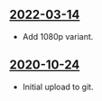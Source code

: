 ## [2022-03-14](https://github.com/faktaoklimatu/graphics/blob/5236c8d063bae6982fb8518b8a33d5a9cbd91ab1/data-visualization/policies/world/carbon-pricing/cs-zpoplatneni-emisi-svet.ai)

- Add 1080p variant.

## [2020-10-24](https://github.com/faktaoklimatu/graphics/blob/20d9e9dac6deb3d015dc93f09c84bdcd4f2ca9c2/Data%20visualization/Policies/World/Carbon%20pricing/cs-zpoplatneni-emisi-svet.ai)

- Initial upload to git.

